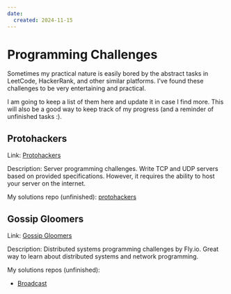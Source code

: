 ```yaml
---
date:
  created: 2024-11-15
---
```


# Programming Challenges
Sometimes my practical nature is easily bored by the abstract tasks in LeetCode,
HackerRank, and other similar platforms. I've found these challenges to be very
entertaining and practical.

I am going to keep a list of them here and update it in case I find more. This will also
be a good way to keep track of my progress (and a reminder of unfinished tasks :).
<!-- more -->

## Protohackers
Link: [Protohackers](https://protohackers.com/)

Description: Server programming challenges. Write TCP and UDP servers based on provided
specifications. However, it requires the ability to host your server on the internet.

My solutions repo (unfinished): [protohackers](https://github.com/insomnes/protohackers)

## Gossip Gloomers
Link: [Gossip Gloomers](https://fly.io/dist-sys/)

Description: Distributed systems programming challenges by Fly.io. Great way to learn
about distributed systems and network programming.

My solutions repos (unfinished):

- [Broadcast](https://github.com/insomnes/rggbroadcast)

